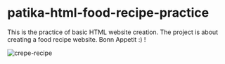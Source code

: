 # patika-html-food-recipe-practice

This is the practice of basic HTML website creation. The project is about creating a food recipe website. Bonn Appetit :) !

![crepe-recipe](https://user-images.githubusercontent.com/93548218/158398859-35863031-2008-4969-a7a3-231b5f899b3f.png)
